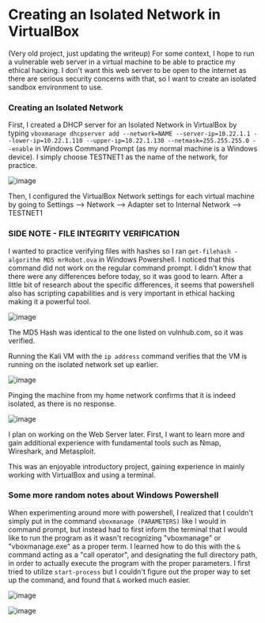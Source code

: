 # Creating an Isolated Network in VirtualBox
(Very old project, just updating the writeup)
For some context, I hope to run a vulnerable web server in a virtual machine to be able to practice my ethical hacking. I don't want this web server to be open to the internet as there are serious security concerns with that, so I want to create an isolated sandbox environment to use.

### Creating an Isolated Network
First, I created a DHCP server for an Isolated Network in VirtualBox by typing `vboxmanage dhcpserver add --network=NAME --server-ip=10.22.1.1 --lower-ip=10.22.1.110 --upper-ip=10.22.1.130 --netmask=255.255.255.0 --enable` in Windows Command Prompt (as my normal machine is a Windows device). I simply choose TESTNET1 as the name of the network, for practice.

![image](https://github.com/rat-v/Explorations/assets/169432484/9eb35a14-8f5f-45b9-b671-b05b19c74965)

Then, I configured the VirtualBox Network settings for each virtual machine by going to Settings --> Network --> Adapter set to Internal Network --> TESTNET1

### SIDE NOTE - FILE INTEGRITY VERIFICATION
I wanted to practice verifying files with hashes so I ran `get-filehash -algorithm MD5 mrRobot.ova` in Windows Powershell. I noticed that this command did not work on the regular command prompt. I didn't know that there were any differences before today, so it was good to learn. After a little bit of research about the specific differences, it seems that powershell also has scripting capabilities and is very important in ethical hacking making it a powerful tool.

![image](https://github.com/rat-v/Explorations/assets/169432484/291fd965-05c1-4627-8b66-550b873f6ab5)

The MD5 Hash was identical to the one listed on vulnhub.com, so it was verified.

Running the Kali VM with the `ip address` command verifies that the VM is running on the isolated network set up earlier.

![image](https://github.com/rat-v/Explorations/assets/169432484/595c155a-a452-4c50-b401-ee8e59fceb64)

Pinging the machine from my home network confirms that it is indeed isolated, as there is no response.

![image](https://github.com/rat-v/Explorations/assets/169432484/1a4d1b11-49bc-4956-9cee-e2e826290c4c)

I plan on working on the Web Server later. First, I want to learn more and gain additional experience with fundamental tools such as Nmap, Wireshark, and Metasploit. 

This was an enjoyable introductory project, gaining experience in mainly working with VirtualBox and using a terminal.

### Some more random notes about Windows Powershell
When experimenting around more with powershell, I realized that I couldn't simply put in the command `vboxmanage (PARAMETERS)` like I would in command prompt, but instead had to first inform the terminal that I would like to run the program as it wasn't recognizing "vboxmanage" or "vboxmanage.exe" as a proper term. I learned how to do this with the `&` command acting as a "call operator", and designating the full directory path, in order to actually execute the program with the proper parameters. I first tried to utilize `start-process` but I couldn't figure out the proper way to set up the command, and found that `&` worked much easier.

![image](https://github.com/rat-v/Explorations/assets/169432484/c1d1fe65-2735-48c7-be2a-ce92efa036fd)

![image](https://github.com/rat-v/Explorations/assets/169432484/c388d1a0-eacb-40c0-a937-fb8c2949bac5)

